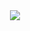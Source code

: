 <div align="center"><img src="https://tenor.com/en-GB/view/south-park-cartman-eric-cartman-kyle-broflovski-south-park-kyle-gif-13323998456041315699.gif"</div> 
<div align="center"><I'M IN LOVE WITH THE COOLINESS!??!?!??></div>
<div align="center"![Kyle_Broflovski_head](https://github.com/user-attachments/assets/f23f9dba-e6c5-4934-af11-b78cb73c5ea5.png</div> 
